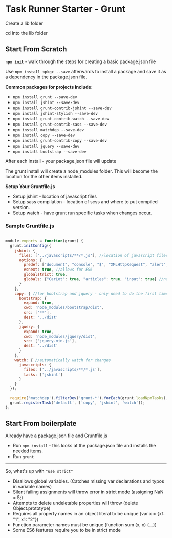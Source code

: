# Task Runner Starter - Grunt
 
Create a lib folder

cd into the lib folder

## Start From Scratch
**`npm init`** - walk through the steps for creating a basic package.json file

Use `npm install <pkg> --save` afterwards to install a package and
save it as a dependency in the package.json file.

**Common packages for projects include:**
* `npm install grunt --save-dev`
* `npm install jshint --save-dev`
* `npm install grunt-contrib-jshint --save-dev`
* `npm install jshint-stylish --save-dev`
* `npm install grunt-contrib-watch --save-dev`
* `npm install grunt-contrib-sass --save-dev`
* `npm install matchdep --save-dev`
* `npm install copy --save-dev`
* `npm install grunt-contrib-copy --save-dev`
* `npm install jquery --save-dev`
* `npm install bootstrap --save-dev`

After each install - your package.json file will update

The grunt install will create a node_modules folder. This will become the location for the other items installed.

**Setup Your Gruntfile.js**

* Setup jshint - location of javascript files
* Setup sass compilation - location of scss and where to put compiled version.
* Setup watch - have grunt run specific tasks when changes occur.

### Sample Gruntfile.js
```javascript

module.exports = function(grunt) {
  grunt.initConfig({
    jshint: {
      files: ['../javascripts/**/*.js'], //location of javascript files
      options: {
        predef: ["document", "console", "$", "XMLHttpRequest", "alert", "event", "this"], //allows for predefined things not found in js
        esnext: true, //allows for ES6
        globalstrict: true,
        globals: {"CarLot": true, "articles": true, "input": true} //name value pairs, allows to define global vars used in many files.
      }
    },
    copy: { //for bootstrap and jquery - only need to do the first time.
      bootstrap: {
        expand: true,
        cwd: 'node_modules/bootstrap/dist',
        src: ['**'],
        dest: '../dist'
      },
      jquery: {
        expand: true,
        cwd: 'node_modules/jquery/dist',
        src: ['jquery.min.js'],
        dest: '../dist'
      }
    },
    watch: { //automatically watch for changes
      javascripts: {
        files: ['../javascripts/**/*.js'],
        tasks: ['jshint']
      }
    }
  });

  require('matchdep').filterDev('grunt-*').forEach(grunt.loadNpmTasks);
  grunt.registerTask('default', ['copy', 'jshint', 'watch']);
};


```
## Start From boilerplate
Already have a package.json file and Gruntfile.js
* Run `npm install` - this looks at the package.json file and installs the needed items.
* Run `grunt`


***********************
So, what's up with `"use strict"`
* Disallows global variables. (Catches missing var declarations and typos in variable names)
* Silent failing assignments will throw error in strict mode (assigning NaN = 5;)
* Attempts to delete undeletable properties will throw (delete Object.prototype)
* Requires all property names in an object literal to be unique (var x = {x1: "1", x1: "2"})
* Function parameter names must be unique (function sum (x, x) {...}) 
* Some ES6 features require you to be in strict mode
  
